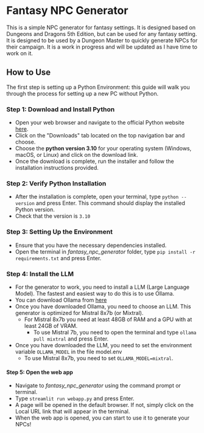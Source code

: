 # Fantasy NPC Generator
This is a simple NPC generator for fantasy settings. It is designed based on Dungeons and Dragons 5th Edition, but can be used for any fantasy setting. It is designed to be used by a Dungeon Master to quickly generate NPCs for their campaign. It is a work in progress and will be updated as I have time to work on it.

## How to Use
The first step is setting up a Python Environment: this guide will walk you through the process for setting up a new PC without Python.

### Step 1: Download and Install Python

- Open your web browser and navigate to the official Python website [here](python.org).  
- Click on the "Downloads" tab located on the top navigation bar and choose.  
- Choose the **python version 3.10** for your operating system (Windows, macOS, or Linux) and click on the download link.  
- Once the download is complete, run the installer and follow the installation instructions provided.  

### Step 2: Verify Python Installation

- After the installation is complete, open your terminal, type `python --version` and press Enter. This command should display the installed Python version.  
- Check that the version is `3.10`

### Step 3: Setting Up the Environment

- Ensure that you have the necessary dependencies installed.
- Open the terminal in *fantasy_npc_generator* folder, type `pip install -r requirements.txt` and press Enter.

### Step 4: Install the LLM

- For the generator to work, you need to install a LLM (Large Language Model). The fastest and easiest way to do this is to use Ollama.
- You can download Ollama from [here](https://ollama.com/)
- Once you have downloaded Ollama, you need to choose an LLM. This generator is optimized for Mistral 8x7b (or Mixtral).
  - For Mistral 8x7b you need at least 48GB of RAM and a GPU with at least 24GB of VRAM.
    - To use Mistral 7b, you need to open the terminal and type `ollama pull mixtral` and press Enter.
- Once you have downloaded the LLM, you need to set the environment variable `OLLAMA_MODEL` in the file model.env
  - To use Mistral 8x7b, you need to set `OLLAMA_MODEL=mixtral`.

#### Step 5: Open the web app

- Navigate to *fantasy_npc_generator* using the command prompt or terminal.  
- Type `streamlit run webapp.py` and press Enter.
- A page will be opened in the default browser. If not, simply click on the Local URL link that will appear in the terminal.
- When the web app is opened, you can start to use it to generate your NPCs!